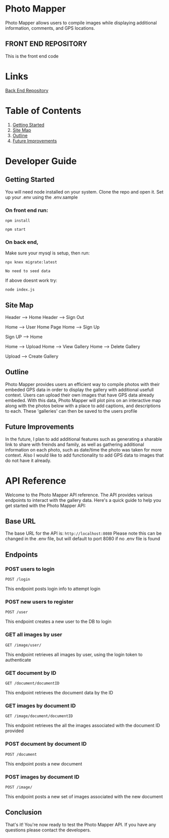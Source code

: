 
# Photo Mapper
Photo Mapper allows users to compile images while displaying additional information, comments, and GPS locations.

## FRONT END REPOSITORY
This is the front end code

# Links

[Back End Repository](https://github.com/chris-kayahara/capstone-server "BACK END")

# Table of Contents
1. [Getting Started](#start)
2. [Site Map](#map)
3. [Outline](#outline)
4. [Future Improvements](#future)

# Developer Guide
## Getting Started <a name="start"></a>
You will need node installed on your system.
Clone the repo and open it.
Set up your .env using the .env.sample

### On front end run:

`npm install`

`npm start`

### On back end,
Make sure your mysql is setup,
then
run:

`npx knex migrate:latest`

`No need to seed data`

If above doesnt work try:

`node index.js`

## Site Map <a name="map"></a>
  Header --> Home
  Header --> Sign Out

  Home --> User Home Page
  Home --> Sign Up

  Sign UP --> Home
  
  Home --> Upload
  Home --> View Gallery
  Home --> Delete Gallery

  Upload --> Create Gallery

## Outline <a name="outline"></a>
Photo Mapper provides users an efficient way to compile photos with their embeded GPS data in order to display the gallery with additional usefull context. Users can upload their own images that have GPS data already embeded. With this data, Photo Mapper will plot pins on an interactive map along with the photos below with a place to add captions, and descriptions to each. These 'galleries' can then be saved to the users profile 

## Future Improvements <a name="future"></a>
In the future, I plan to add additional features such as generating a sharable link to share with freinds and family, as well as gathering additional information on each photo, such as date/time the photo was taken for more context. Also I would like to add functionality to add GPS data to images that do not have it already. 

# API Reference <a name="api"></a>
Welcome to the Photo Mapper API reference. The API provides various endpoints to interact with the gallery data. Here's a quick guide to help you get started with the Photo Mapper API:

## Base URL

The base URL for the API is: `http://localhost:8080`
Please note this can be changed in the .env file, but will default to port 8080 if no .env file is found

## Endpoints

### POST users to login

`POST /login` 

This endpoint posts login info to attempt login

### POST new users to register

`POST /user` 

This endpoint creates a new user to the DB to login

### GET all images by user

`GET /image/user/` 

This endpoint retrieves all images by user, using the login token to authenticate

### GET document by ID

`GET /document/documentID` 

This endpoint retrieves the document data by the ID

### GET images by document ID

`GET /image/document/documentID` 

This endpoint retrieves the all the images associated with the document ID provided

### POST document by document ID

`POST /document` 

This endpoint posts a new document

### POST images by document ID

`POST /image/` 

This endpoint posts a new set of images associated with the new document

## Conclusion

That's it! You're now ready to test the Photo Mapper API. If you have any questions please contact the developers.
